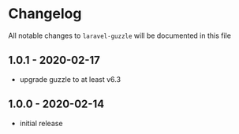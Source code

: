 # Changelog

All notable changes to `laravel-guzzle` will be documented in this file

## 1.0.1 - 2020-02-17

- upgrade guzzle to at least v6.3

## 1.0.0 - 2020-02-14

- initial release
